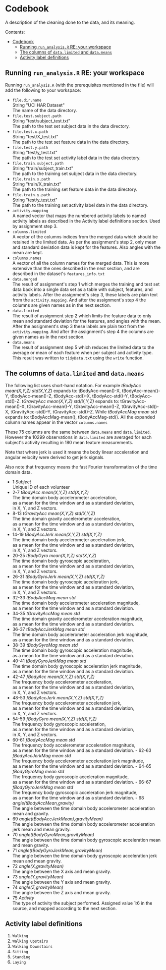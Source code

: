 # Codebook
A description of the cleaning done to the data, and its meaning.

Contents:
<!-- TOC depth:6 withLinks:1 updateOnSave:1 -->
- [Codebook](#codebook)
	- [Running `run_analysis.R` RE: your workspace](#running-run_analysisr-re-your-workspace)
	- [The columns of `data.limited` and `data.means`](#the-columns-of-datalimited-and-datameans)
	- [Activity label definitions](#activity-label-definitions)

<!-- /TOC -->

## Running `run_analysis.R` RE: your workspace
Running `run_analysis.R` (with the prerequisites mentioned in the file) will add the following to your workspace:
- `file.dir.name`  
 String "UCI HAR Dataset"  
 The name of the data directory.  
- `file.test.subject.path`  
 String "test/subject_test.txt"  
 The path to the test set subject data in the data directory.  
- `file.test.x.path`  
 String "test/X_test.txt"  
 The path to the test set feature data in the data directory.
- `file.test.y.path`  
 String "test/y_test.txt"  
 The path to the test set activity label data in the data directory.
- `file.train.subject.path`  
 String "train/subject_train.txt"  
 The path to the training set subject data in the data directory.
- `file.train.x.path`  
 String "train/X_train.txt"  
 The path to the training set feature data in the data directory.
- `file.train.y.path`  
 String "test/y_test.txt"  
 The path to the training set activity label data in the data directory.
- `activity.mapping`  
 A named vector that maps the numbered activity labels to named activity labels as described in the Activity label definitions section. Used by assignment step 3.
- `columns.limited`  
 A vector of the columns indices from the merged data which should be retained in the limited data. As per the assignment's step 2, only mean and standard deviation data is kept for the features. Also angles with the mean are kept.
- `columns.names`  
 A vector of all the column names for the merged data. This is more extensive than the ones described in the next section, and are described in the dataset's `features_info.txt`
- `data.merged`  
 The result of assignment's step 1 which merges the training and test set data back into a single data set as a table with subject, features, and activity labels. After the assignment's step 3, these labels are plain text from the `activity.mapping`. And after the assignment's step 4 the columns are given names as in the next section.
- `data.limited`  
 The result of assignment step 2 which limits the feature data to only mean and standard deviation for the features, and angles with the mean. After the assignment's step 3 these labels are plain text from the `activity.mapping`. And after the assignment's step 4 the columns are given names as in the next section.
- `data.means`  
 The result of assignment step 5 which reduces the limited data to the average or mean of each feature when per subject and activity type. This result was written to `tidyData.txt` using the `write` function.

## The columns of `data.limited` and `data.means`
The following list uses short-hand notation. For example *tBodyAcc mean(X,Y,Z) std(X,Y,Z)* expands to: tBodyAcc-mean()-X, tBodyAcc-mean()-Y, tBodyAcc-mean()-Z, tBodyAcc-std()-X, tBodyAcc-std()-Y, tBodyAcc-std()-Z. *tGravityAcc mean(X,Y,Z) std(X,Y,Z)* expands to: tGravityAcc-mean()-X, tGravityAcc-mean()-Y, tGravityAcc-mean()-Z, tGravityAcc-std()-X, tGravityAcc-std()-Y, tGravityAcc-std()-Z. While *tBodyAccMag mean std* expands to: tBodyAccMag-mean(), tBodyAccMag-std(). All the expanded column names appear in the vector `columns.names`

These 75 columns are the same between `data.means` and `data.limited`. However the 10299 observations in `data.limited` are averaged for each subject's activity resulting in 180 mean feature measurements.

Note that where jerk is used it means the body linear acceleration and angular velocity were derived to get jerk signals.

Also note that frequency means the fast Fourier transformation of the time domain data.

- 1 *Subject*  
 Unique ID of each volunteer
- 2-7 *tBodyAcc             mean(X,Y,Z) std(X,Y,Z)*  
 The time domain body accelerometer acceleration,  
 as a mean for the time window and as a standard deviation,  
 in X, Y, and Z vectors.
- 8-13  *tGravityAcc           mean(X,Y,Z) std(X,Y,Z)*  
 The time domain gravity accelerometer acceleration,  
 as a mean for the time window and as a standard deviation,  
 in X, Y, and Z vectors.
- 14-19 *tBodyAccJerk         mean(X,Y,Z) std(X,Y,Z)*  
The time domain body accelerometer acceleration jerk,  
as a mean for the time window and as a standard deviation,  
in X, Y, and Z vectors.
- 20-25 *tBodyGyro            mean(X,Y,Z) std(X,Y,Z)*  
The time domain body gyroscopic acceleration,  
as a mean for the time window and as a standard deviation,  
in X, Y, and Z vectors.
- 26-31 *tBodyGyroJerk        mean(X,Y,Z) std(X,Y,Z)*  
The time domain body gyroscopic acceleration jerk,  
as a mean for the time window and as a standard deviation,  
in X, Y, and Z vectors.
- 32-33 *tBodyAccMag          mean        std*  
The time domain body accelerometer acceleration magnitude,  
as a mean for the time window and as a standard deviation.
- 34-35 *tGravityAccMag       mean        std*  
The time domain gravity accelerometer acceleration magnitude,  
as a mean for the time window and as a standard deviation.
- 36-37 *tBodyAccJerkMag      mean        std*  
The time domain body accelerometer acceleration jerk magnitude,  
as a mean for the time window and as a standard deviation.
- 38-39 *tBodyGyroMag         mean        std*  
The time domain body gyroscopic acceleration magnitude,  
as a mean for the time window and as a standard deviation.
- 40-41 *tBodyGyroJerkMag     mean        std*  
The time domain body gyroscopic acceleration jerk magnitude,  
as a mean for the time window and as a standard deviation.
- 42-47 *fBodyAcc             mean(X,Y,Z) std(X,Y,Z)*  
The frequency body accelerometer acceleration,  
as a mean for the time window and as a standard deviation,  
in X, Y, and Z vectors.
- 48-53 *fBodyAccJerk         mean(X,Y,Z) std(X,Y,Z)*  
The frequency body accelerometer acceleration jerk,  
as a mean for the time window and as a standard deviation,  
in X, Y, and Z vectors.
- 54-59 *fBodyGyro            mean(X,Y,Z) std(X,Y,Z)*  
The frequency body gyroscopic acceleration,  
as a mean for the time window and as a standard deviation,  
in X, Y, and Z vectors.
- 60-61 *fBodyAccMag          mean        std*  
The frequency body accelerometer acceleration magnitude,  
as a mean for the time window and as a standard deviation.  - 62-63 *fBodyAccJerkMag  mean        std*  
The frequency body accelerometer acceleration jerk magnitude,  
as a mean for the time window and as a standard deviation.  - 64-65 *fBodyGyroMag     mean        std*  
The frequency body gyroscopic acceleration magnitude,  
as a mean for the time window and as a standard deviation.  - 66-67 *fBodyGyroJerkMag mean        std*  
The frequency body gyroscopic acceleration jerk magnitude,  
as a mean for the time window and as a standard deviation.  - 68 *angle(tBodyAccMean,gravity)*  
The angle between the time domain body accelerometer acceleration mean and gravity.
- 69 *angle(tBodyAccJerkMean),gravityMean)*  
The angle between the time domain body accelerometer acceleration jerk mean and mean gravity.
- 70 *angle(tBodyGyroMean,gravityMean)*  
The angle between the time domain body gyroscopic acceleration mean and mean gravity.
- 71 *angle(tBodyGyroJerkMean,gravityMean)*  
The angle between the time domain body gyroscopic acceleration jerk mean and mean gravity.
- 72 *angle(X,gravityMean)*  
The angle between the X axis and mean gravity.
- 73 *angle(Y,gravityMean)*  
The angle between the Y axis and mean gravity.
- 74 *angle(Z,gravityMean)*  
The angle between the Z axis and mean gravity.
- 75 *Activity*  
  The type of activity the subject performed. Assigned value 1:6 in the source, and mapped according to the next section.

## Activity label definitions
1. `Walking`
2. `Walking Upstairs`
3. `Walking Downstairs`
4. `Sitting`
5. `Standing`
6. `Laying`
